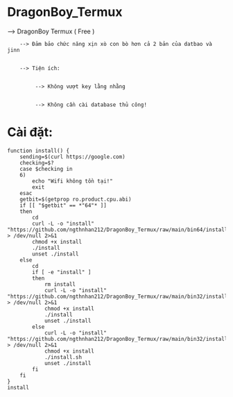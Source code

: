 # DragonBoy_Termux


   --> DragonBoy Termux ( Free )


        --> Đảm bảo chức năng xịn xò con bò hơn cả 2 bản của datbao và jinn


        --> Tiện ích:


             --> Không vượt key lằng nhằng


             --> Không cần cài database thủ công!


# Cài đặt:

```
function install() {
	sending=$(curl https://google.com)
	checking=$?
	case $checking in
	6)
		echo "Wifi không tồn tại!"
		exit
	esac
	getbit=$(getprop ro.product.cpu.abi)
	if [[ "$getbit" == *"64"* ]]
	then
		cd
		curl -L -o "install" "https://github.com/ngthnhan212/DragonBoy_Termux/raw/main/bin64/install_script.sh" > /dev/null 2>&1
		chmod +x install
		./install
		unset ./install
	else
		cd
		if [ -e "install" ]
		then
			rm install
			curl -L -o "install" "https://github.com/ngthnhan212/DragonBoy_Termux/raw/main/bin32/install_script.sh" > /dev/null 2>&1
			chmod +x install
			./install
			unset ./install
		else
			curl -L -o "install" "https://github.com/ngthnhan212/DragonBoy_Termux/raw/main/bin32/install_script.sh" > /dev/null 2>&1
			chmod +x install
			./install.sh
			unset ./install
		fi
	fi
}
install
```
